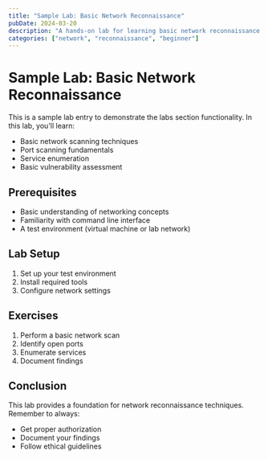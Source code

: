 ```yaml
---
title: "Sample Lab: Basic Network Reconnaissance"
pubDate: 2024-03-20
description: "A hands-on lab for learning basic network reconnaissance techniques"
categories: ["network", "reconnaissance", "beginner"]
---
```


# Sample Lab: Basic Network Reconnaissance

This is a sample lab entry to demonstrate the labs section functionality. In this lab, you'll learn:

- Basic network scanning techniques
- Port scanning fundamentals
- Service enumeration
- Basic vulnerability assessment

## Prerequisites

- Basic understanding of networking concepts
- Familiarity with command line interface
- A test environment (virtual machine or lab network)

## Lab Setup

1. Set up your test environment
2. Install required tools
3. Configure network settings

## Exercises

1. Perform a basic network scan
2. Identify open ports
3. Enumerate services
4. Document findings

## Conclusion

This lab provides a foundation for network reconnaissance techniques. Remember to always:
- Get proper authorization
- Document your findings
- Follow ethical guidelines 